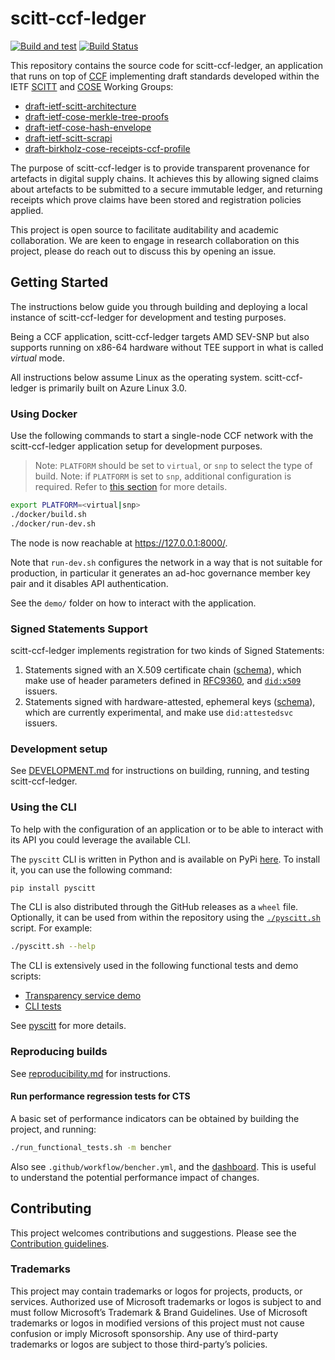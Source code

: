# scitt-ccf-ledger

[![Build and test](https://github.com/microsoft/scitt-ccf-ledger/actions/workflows/build-test.yml/badge.svg)](https://github.com/microsoft/scitt-ccf-ledger/actions/workflows/build-test.yml) [![Build Status](https://github-private.visualstudio.com/microsoft/_apis/build/status%2FOneBranch%2Fscitt-ccf-ledger-wrapper%2Fscitt-ccf-ledger-wrapper-Official?repoName=scitt-ccf-ledger-wrapper&branchName=master)](https://github-private.visualstudio.com/microsoft/_build/latest?definitionId=716&repoName=scitt-ccf-ledger-wrapper&branchName=master)

This repository contains the source code for scitt-ccf-ledger, an application
that runs on top of [CCF](https://github.com/microsoft/CCF) implementing draft standards developed within the IETF [SCITT](https://datatracker.ietf.org/wg/scitt/about/) and [COSE](https://datatracker.ietf.org/wg/cose/about/) Working Groups:

- [draft-ietf-scitt-architecture](https://datatracker.ietf.org/doc/draft-ietf-scitt-architecture/)
- [draft-ietf-cose-merkle-tree-proofs](https://datatracker.ietf.org/doc/draft-ietf-cose-merkle-tree-proofs/)
- [draft-ietf-cose-hash-envelope](https://datatracker.ietf.org/doc/draft-ietf-cose-hash-envelope/)
- [draft-ietf-scitt-scrapi](https://datatracker.ietf.org/doc/draft-ietf-scitt-scrapi/)
- [draft-birkholz-cose-receipts-ccf-profile](https://datatracker.ietf.org/doc/draft-birkholz-cose-receipts-ccf-profile/)

The purpose of scitt-ccf-ledger is to provide transparent provenance for artefacts in digital supply chains. It achieves this by allowing signed claims about artefacts to be submitted to a secure immutable ledger, and returning receipts which prove claims have been stored and registration policies applied.

This project is open source to facilitate auditability and academic collaboration. We are keen to engage in research collaboration on this project, please do reach out to discuss this by opening an issue.

## Getting Started

The instructions below guide you through building and deploying a local instance of scitt-ccf-ledger for development and testing purposes.

Being a CCF application, scitt-ccf-ledger targets AMD SEV-SNP but also supports running on x86-64 hardware without TEE support in what is called *virtual* mode.

All instructions below assume Linux as the operating system. scitt-ccf-ledger is primarily built on Azure Linux 3.0.

### Using Docker

Use the following commands to start a single-node CCF network with the scitt-ccf-ledger application setup for development purposes.

> Note: `PLATFORM` should be set to `virtual`, or `snp` to select the type of build.
> Note: if `PLATFORM` is set to `snp`, additional configuration is required. Refer to [this section](DEVELOPMENT.md#amd-sev-snp-platform) for more details.

```sh
export PLATFORM=<virtual|snp>
./docker/build.sh
./docker/run-dev.sh
```

The node is now reachable at https://127.0.0.1:8000/.

Note that `run-dev.sh` configures the network in a way that is not suitable for production, in particular it generates an ad-hoc governance member key pair and it disables API authentication.

See the `demo/` folder on how to interact with the application.

### Signed Statements Support

scitt-ccf-ledger implements registration for two kinds of Signed Statements:

1. Statements signed with an X.509 certificate chain ([schema](docs/schemas/x509-signed-statement.cddl)), which make use of header parameters defined in [RFC9360](https://www.rfc-editor.org/rfc/rfc9360.html), and [`did:x509`](https://github.com/microsoft/did-x509) issuers.
2. Statements signed with hardware-attested, ephemeral keys ([schema](docs/schemas/attestedsvc-signed-statement.cddl)), which are currently experimental, and make use `did:attestedsvc` issuers.

### Development setup

See [DEVELOPMENT.md](DEVELOPMENT.md) for instructions on building, running, and testing scitt-ccf-ledger.

### Using the CLI

To help with the configuration of an application or to be able to interact with its API you could leverage the available CLI.

The `pyscitt` CLI is written in Python and is available on PyPi [here](https://pypi.org/project/pyscitt/). To install it, you can use the following command:

```sh
pip install pyscitt
```

The CLI is also distributed through the GitHub releases as a `wheel` file. Optionally, it can be used from within the repository using the [`./pyscitt.sh`](../pyscitt.sh) script. For example: 

```sh
./pyscitt.sh --help
```

The CLI is extensively used in the following functional tests and demo scripts:

- [Transparency service demo](./demo/cts_poc/README.md)
- [CLI tests](./test/test_cli.py)

See [pyscitt](pyscitt/README.md) for more details.

### Reproducing builds

See [reproducibility.md](./docs/reproducibility.md) for instructions.

#### Run performance regression tests for CTS

A basic set of performance indicators can be obtained by building the project, and running:

```bash
./run_functional_tests.sh -m bencher
```

Also see `.github/workflow/bencher.yml`, and the [dashboard](https://bencher.dev/console/projects/scitt-ccf-ledger/plots). This is useful to understand the potential performance impact of changes.

## Contributing

This project welcomes contributions and suggestions. Please see the [Contribution guidelines](CONTRIBUTING.md).

### Trademarks 

This project may contain trademarks or logos for projects, products, or services. Authorized use of Microsoft trademarks or logos is subject to and must follow Microsoft’s Trademark & Brand Guidelines. Use of Microsoft trademarks or logos in modified versions of this project must not cause confusion or imply Microsoft sponsorship. Any use of third-party trademarks or logos are subject to those third-party’s policies.
